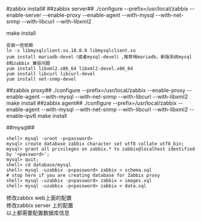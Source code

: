 #zabbix install#
##zabbix server##
./configure --prefix=/usr/local/zabbix --enable-server --enable-proxy --enable-agent --with-mysql --with-net-snmp --with-libcurl --with-libxml2

make install

```
安装一些依赖
ln -s libmysqlclient.so.18.0.0 libmysqlclient.so
yum install mariadb-devel（或者mysql-devel）,推荐用mariadb，新版系统mysql 8和zabbix 兼容问题
yum install libxml2.x86_64 libxml2-devel.x86_64
yum install libcurl libcurl-devel
yum install net-snmp-devel
```
##zabbix proxy##
./configure --prefix=/usr/local/zabbix --enable-proxy --enable-agent --with-mysql --with-net-snmp --with-libcurl --with-libxml2
make install
##zabbix agent##
./configure --prefix=/usr/local/zabbix --enable-agent --with-mysql --with-net-snmp --with-libcurl --with-libxml2 --enable-ipv6
make install

##mysql##
```
shell> mysql -uroot -p<password>
mysql> create database zabbix character set utf8 collate utf8_bin;
mysql> grant all privileges on zabbix.* to zabbix@localhost identified by '<password>';
mysql> quit;
shell> cd database/mysql
shell> mysql -uzabbix -p<password> zabbix < schema.sql
# stop here if you are creating database for Zabbix proxy
shell> mysql -uzabbix -p<password> zabbix < images.sql
shell> mysql -uzabbix -p<password> zabbix < data.sql
```
修改zabbix web上面的配置  
修改zabbix server 上的配置  
以上都需要配置数据库信息 

 

